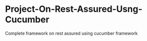 # Project-On-Rest-Assured-Usng-Cucumber
Complete framework on rest assured using cucumber framework
